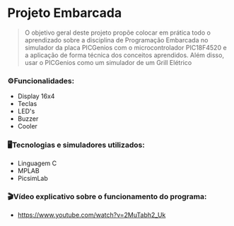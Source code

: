 <h1>Projeto Embarcada</h1>

>O objetivo geral deste projeto propõe colocar em prática todo o aprendizado sobre a disciplina de Programação Embarcada no simulador da placa PICGenios com o microcontrolador PIC18F4520 e a aplicação de forma técnica dos conceitos aprendidos. Além disso, usar o PICGenios como um simulador de um Grill Elétrico

### ⚙️Funcionalidades:
+ Display 16x4
+ Teclas
+ LED's
+ Buzzer
+ Cooler

### 🖥️Tecnologias e simuladores utilizados:
+ Linguagem C
+ MPLAB
+ PicsimLab

### 🎬Vídeo explicativo sobre o funcionamento do programa:
+ https://www.youtube.com/watch?v=2MuTabh2_Uk

